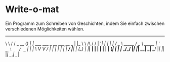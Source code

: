 # Write-o-mat
Ein Programm zum Schreiben von Geschichten, indem Sie einfach zwischen verschiedenen Möglichkeiten wählen.

__        __         _   _                                                        _   
\ \      / /  _ __  (_) | |_    ___            ___            _ __ ___     __ _  | |_ 
 \ \ /\ / /  | '__| | | | __|  / _ \  _____   / _ \   _____  | '_ ` _ \   / _` | | __|
  \ V  V /   | |    | | | |_  |  __/ |_____| | (_) | |_____| | | | | | | | (_| | | |_ 
   \_/\_/    |_|    |_|  \__|  \___|          \___/          |_| |_| |_|  \__,_|  \__|
